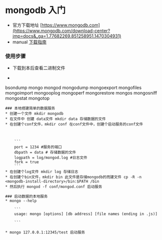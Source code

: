 # mongodb 入门
* 官方下载地址 [https://www.mongodb.com](https://www.mongodb.com/download-center?jmp=docs&_ga=1.77682269.851258951.1470304931)
* manual [下载指南](https://docs.mongodb.com/manual/)

### 使用步骤
* 下载到本后查看二进制文件

+ ```
bsondump
mongo
mongod
mongodump
mongoexport
mongofiles
mongoimport
mongooplog
mongoperf
mongorestore
mongos
mongosniff
mongostat
mongotop
```
### 本地搭建简单的数据服务
* 创建一个文件 mkdir mongodb
* 在文件中 创建 data文件 mkdir data 存储数据的文件
* 在创建个conf文件，mkdir conf 在conf文件中，创建个启动服务的conf文件



	```
	port = 1234 #服务的端口
	dbpath = data # 存储数据的文件
	logpath = log/mongod.log #日志文件
	fork = true
	```
* 在创建个log文件 mkdir log 存储日志
* 在创建个bin文件，mkdir bin 此文件是存储mongodb的而建文件 cp -R -n <mongodb-install-directory>/bin:$PATH /bin
* 然后执行 mongod -f conf/mongod.conf 启动服务

### 启动数据的本地服务
* mongo --help

	``` 
	usage: mongo [options] [db address] [file names (ending in .js)]

	```
	
* mongo 127.0.0.1:12345/test 启动服务